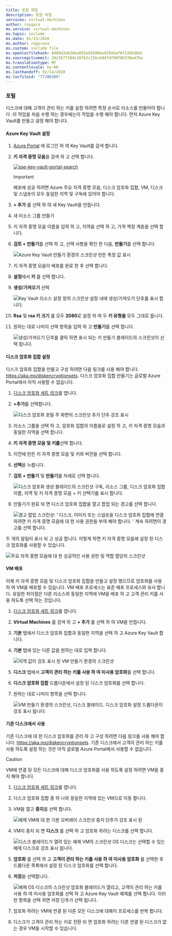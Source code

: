 ```yaml
---
title: 포함 파일
description: 포함 파일
services: virtual-machines
author: roygara
ms.service: virtual-machines
ms.topic: include
ms.date: 01/13/2020
ms.author: rogarana
ms.custom: include file
ms.openlocfilehash: 8d68d2e83bba055e92b99ee9294daf6f2395d8dc
ms.sourcegitcommit: 2823677304c10763c21bcb047df90f86339e476a
ms.translationtype: MT
ms.contentlocale: ko-KR
ms.lasthandoff: 02/14/2020
ms.locfileid: "77206306"
---
```

### <a name="portal"></a>포털

디스크에 대해 고객이 관리 하는 키를 설정 하려면 특정 순서로 리소스를 만들어야 합니다 .이 작업을 처음 수행 하는 경우에는이 작업을 수행 해야 합니다. 먼저 Azure Key Vault를 만들고 설정 해야 합니다.

#### <a name="setting-up-your-azure-key-vault"></a>Azure Key Vault 설정

1. [Azure Portal](https://portal.azure.com/) 에 로그인 하 여 Key Vault를 검색 합니다.
1. **키 자격 증명 모음**을 검색 하 고 선택 합니다.

    [![sse-key-vault-portal-search](media/virtual-machines-disk-encryption-portal/sse-key-vault-portal-search.png)](media/virtual-machines-disk-encryption-portal/sse-key-vault-portal-search-expanded.png#lightbox)

    > [!IMPORTANT]
    > 배포에 성공 하려면 Azure 주요 자격 증명 모음, 디스크 암호화 집합, VM, 디스크 및 스냅숏이 모두 동일한 지역 및 구독에 있어야 합니다.

1. **+ 추가** 를 선택 하 여 새 Key Vault을 만듭니다.
1. 새 리소스 그룹 만들기
1. 키 자격 증명 모음 이름을 입력 하 고, 지역을 선택 하 고, 가격 책정 계층을 선택 합니다.
1. **검토 + 만들기**를 선택 하 고, 선택 사항을 확인 한 다음, **만들기**를 선택 합니다.

    ![Azure Key Vault 만들기 환경의 스크린샷 만든 특정 값 표시](media/virtual-machines-disk-encryption-portal/sse-create-a-key-vault.png)

1. 키 자격 증명 모음이 배포를 완료 한 후 선택 합니다.
1. **설정**에서 **키** 를 선택 합니다.
1. **생성/가져오기** 선택

    ![Key Vault 리소스 설정 창의 스크린샷 설정 내에 생성/가져오기 단추를 표시 합니다.](media/virtual-machines-disk-encryption-portal/sse-key-vault-generate-settings.png)

1. **Rsa** 및 **rsa 키 크기** 를 모두 **2080**로 설정 하 여 두 **키 유형을** 모두 그대로 둡니다.
1. 원하는 대로 나머지 선택 항목을 입력 하 고 **만들기**를 선택 합니다.

    ![생성/가져오기 단추를 클릭 하면 표시 되는 키 만들기 블레이드의 스크린샷이 선택 됩니다.](media/virtual-machines-disk-encryption-portal/sse-create-a-key-generate.png)

#### <a name="setting-up-your-disk-encryption-set"></a>디스크 암호화 집합 설정

디스크 암호화 집합을 만들고 구성 하려면 다음 링크를 사용 해야 합니다. https://aka.ms/diskencryptionsets. 디스크 암호화 집합 만들기는 글로벌 Azure Portal에서 아직 사용할 수 없습니다.

1. [디스크 암호화 세트 링크](https://aka.ms/diskencryptionsets)를 엽니다.
1. **+추가**를 선택합니다.

    ![디스크 암호화 포털 주 화면의 스크린샷 추가 단추 강조 표시](media/virtual-machines-disk-encryption-portal/sse-create-disk-encryption-set.png)

1. 리소스 그룹을 선택 하 고, 암호화 집합의 이름을로 설정 하 고, 키 자격 증명 모음과 동일한 지역을 선택 합니다.
1. **키 자격 증명 모음 및 키를**선택 합니다.
1. 이전에 만든 키 자격 증명 모음 및 키와 버전을 선택 합니다.
1. **선택**을 누릅니다.
1. **검토 + 만들기** 및 **만들기**를 차례로 선택 합니다.

    ![디스크 암호화 생성 블레이드의 스크린샷 구독, 리소스 그룹, 디스크 암호화 집합 이름, 지역 및 키 자격 증명 모음 + 키 선택기를 표시 합니다.](media/virtual-machines-disk-encryption-portal/sse-disk-enc-set-blade-key.png)

1. 만들기가 완료 되 면 디스크 암호화 집합을 열고 팝업 되는 경고를 선택 합니다.

    ![경고 팝업 스크린샷: ' 디스크, 이미지 또는 스냅숏을 디스크 암호화 집합에 연결 하려면 키 자격 증명 모음에 대 한 사용 권한을 부여 해야 합니다. ' 계속 하려면이 경고를 선택 합니다.](media/virtual-machines-disk-encryption-portal/sse-disk-enc-alert-fix.png)

두 개의 알림이 표시 되 고 성공 합니다. 이렇게 하면 키 자격 증명 모음에 설정 된 디스크 암호화를 사용할 수 있습니다.

![주요 자격 증명 모음에 대 한 성공적인 사용 권한 및 역할 할당의 스크린샷](media/virtual-machines-disk-encryption-portal/disk-enc-notification-success.png)

#### <a name="deploy-a-vm"></a>VM 배포

이제 키 자격 증명 모음 및 디스크 암호화 집합을 만들고 설정 했으므로 암호화를 사용 하 여 VM을 배포할 수 있습니다.
VM 배포 프로세스는 표준 배포 프로세스와 유사 합니다. 유일한 차이점은 다른 리소스와 동일한 지역에 VM을 배포 하 고 고객 관리 키를 사용 하도록 선택 하는 것입니다.

1. [디스크 암호화 세트 링크](https://aka.ms/diskencryptionsets)를 엽니다.
1. **Virtual Machines** 를 검색 하 고 **+ 추가** 를 선택 하 여 VM을 만듭니다.
1. **기본** 탭에서 디스크 암호화 집합과 동일한 지역을 선택 하 고 Azure Key Vault 합니다.
1. **기본** 탭에 있는 다른 값을 원하는 대로 입력 합니다.

    ![지역 값이 강조 표시 된 VM 만들기 환경의 스크린샷](media/virtual-machines-disk-encryption-portal/sse-create-a-vm-region.png)

1. **디스크** 탭에서 **고객이 관리 하는 키를 사용 하 여 미사용 암호화**를 선택 합니다.
1. **디스크 암호화 집합** 드롭다운에서 설정 된 디스크 암호화를 선택 합니다.
1. 원하는 대로 나머지 항목을 선택 합니다.

    ![VM 만들기 환경의 스크린샷, 디스크 블레이드. 디스크 암호화 설정 드롭다운이 강조 표시 됩니다.](media/virtual-machines-disk-encryption-portal/sse-create-vm-select-cmk-encryption-set.png)

#### <a name="enable-on-an-existing-disk"></a>기존 디스크에서 사용

기존 디스크에 대 한 디스크 암호화를 관리 하 고 구성 하려면 다음 링크를 사용 해야 합니다. https://aka.ms/diskencryptionsets. 기존 디스크에서 고객이 관리 하는 키를 사용 하도록 설정 하는 것은 아직 글로벌 Azure Portal에서 사용할 수 없습니다.

> [!CAUTION]
> VM에 연결 된 모든 디스크에 대해 디스크 암호화를 사용 하도록 설정 하려면 VM을 중지 해야 합니다.

1. [디스크 암호화 세트 링크](https://aka.ms/diskencryptionsets)를 엽니다.
1. 디스크 암호화 집합 중 하 나와 동일한 지역에 있는 VM으로 이동 합니다.
1. VM을 열고 **중지**를 선택 합니다.

    ![예제 VM에 대 한 기본 오버레이 스크린샷 중지 단추가 강조 표시 된](media/virtual-machines-disk-encryption-portal/sse-stop-VM-to-encrypt-disk.png)

1. VM이 중지 되 면 **디스크** 를 선택 하 고 암호화 하려는 디스크를 선택 합니다.

    ![디스크 블레이드가 열려 있는 예제 VM의 스크린샷 OS 디스크는 선택할 수 있는 예제 디스크로 강조 표시 됩니다.](media/virtual-machines-disk-encryption-portal/sse-existing-disk-select.png)

1. **암호화** 를 선택 하 고 **고객이 관리 하는 키를 사용 하 여 미사용 암호화** 를 선택한 후 드롭다운 목록에서 설정 된 디스크 암호화를 선택 합니다.
1. **저장**을 선택합니다.

    ![예제 OS 디스크의 스크린샷 암호화 블레이드가 열리고, 고객이 관리 하는 키를 사용 하 여 미사용 암호화를 선택 하 고 Azure Key Vault 예제를 선택 합니다. 이러한 항목을 선택 하면 저장 단추가 선택 됩니다.](media/virtual-machines-disk-encryption-portal/sse-encrypt-existing-disk-customer-managed-key.png)

1. 암호화 하려는 VM에 연결 된 다른 모든 디스크에 대해이 프로세스를 반복 합니다.
1. 디스크가 고객이 관리 하는 키로 전환 되 면 암호화 하려는 다른 연결 된 디스크가 없는 경우 VM을 시작할 수 있습니다.
